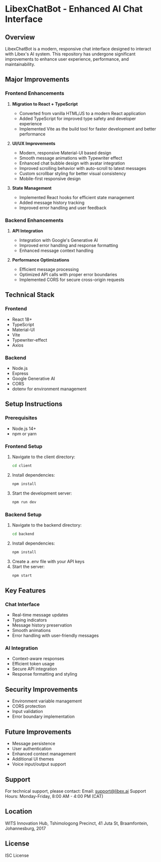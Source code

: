 # LibexChatBot - Enhanced AI Chat Interface

## Overview
LibexChatBot is a modern, responsive chat interface designed to interact with Libex's AI system. This repository has undergone significant improvements to enhance user experience, performance, and maintainability.

## Major Improvements

### Frontend Enhancements
1. **Migration to React + TypeScript**
   - Converted from vanilla HTML/JS to a modern React application
   - Added TypeScript for improved type safety and developer experience
   - Implemented Vite as the build tool for faster development and better performance

2. **UI/UX Improvements**
   - Modern, responsive Material-UI based design
   - Smooth message animations with Typewriter effect
   - Enhanced chat bubble design with avatar integration
   - Improved scrolling behavior with auto-scroll to latest messages
   - Custom scrollbar styling for better visual consistency
   - Mobile-first responsive design

3. **State Management**
   - Implemented React hooks for efficient state management
   - Added message history tracking
   - Improved error handling and user feedback

### Backend Enhancements
1. **API Integration**
   - Integration with Google's Generative AI
   - Improved error handling and response formatting
   - Enhanced message context handling

2. **Performance Optimizations**
   - Efficient message processing
   - Optimized API calls with proper error boundaries
   - Implemented CORS for secure cross-origin requests

## Technical Stack

### Frontend
- React 18+
- TypeScript
- Material-UI
- Vite
- Typewriter-effect
- Axios

### Backend
- Node.js
- Express
- Google Generative AI
- CORS
- dotenv for environment management

## Setup Instructions

### Prerequisites
- Node.js 14+
- npm or yarn

### Frontend Setup
1. Navigate to the client directory:
   ```bash
   cd client
   ```
2. Install dependencies:
   ```bash
   npm install
   ```
3. Start the development server:
   ```bash
   npm run dev
   ```

### Backend Setup
1. Navigate to the backend directory:
   ```bash
   cd backend
   ```
2. Install dependencies:
   ```bash
   npm install
   ```
3. Create a .env file with your API keys
4. Start the server:
   ```bash
   npm start
   ```

## Key Features

### Chat Interface
- Real-time message updates
- Typing indicators
- Message history preservation
- Smooth animations
- Error handling with user-friendly messages

### AI Integration
- Context-aware responses
- Efficient token usage
- Secure API integration
- Response formatting and styling

## Security Improvements
- Environment variable management
- CORS protection
- Input validation
- Error boundary implementation

## Future Improvements
- Message persistence
- User authentication
- Enhanced context management
- Additional UI themes
- Voice input/output support

## Support
For technical support, please contact:
Email: support@libex.ai
Support Hours: Monday-Friday, 8:00 AM - 4:00 PM (CAT)

## Location
WITS Innovation Hub,
Tshimologong Precinct,
41 Juta St, Braamfontein,
Johannesburg, 2017

## License
ISC License